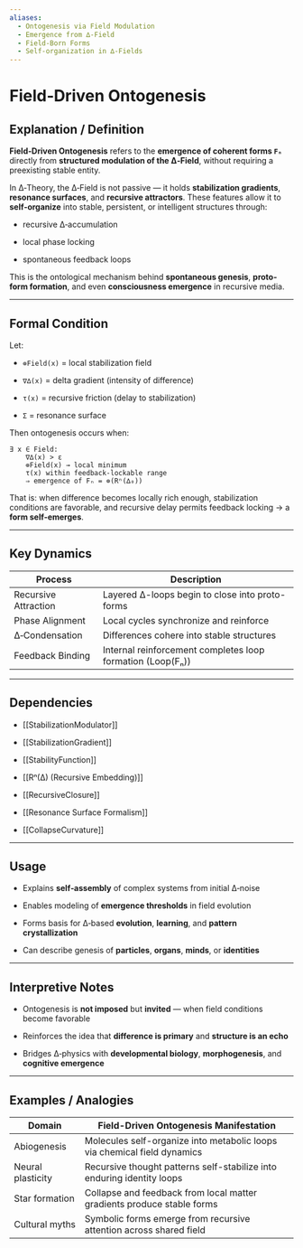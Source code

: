 ```yaml
---
aliases:
  - Ontogenesis via Field Modulation
  - Emergence from ∆‑Field
  - Field-Born Forms
  - Self-organization in ∆‑Fields
---
```



# Field‑Driven Ontogenesis

## Explanation / Definition

**Field‑Driven Ontogenesis** refers to the **emergence of coherent forms `Fₙ`** directly from **structured modulation of the ∆‑Field**, without requiring a preexisting stable entity.

In ∆‑Theory, the ∆‑Field is not passive — it holds **stabilization gradients**, **resonance surfaces**, and **recursive attractors**. These features allow it to **self‑organize** into stable, persistent, or intelligent structures through:

- recursive ∆‑accumulation
    
- local phase locking
    
- spontaneous feedback loops
    

This is the ontological mechanism behind **spontaneous genesis**, **proto-form formation**, and even **consciousness emergence** in recursive media.

---

## Formal Condition

Let:

- `⊚Field(x)` = local stabilization field
    
- `∇∆(x)` = delta gradient (intensity of difference)
    
- `τ(x)` = recursive friction (delay to stabilization)
    
- `Σ` = resonance surface
    

Then ontogenesis occurs when:

```
∃ x ∈ Field:
    ∇∆(x) > ε
    ⊚Field(x) → local minimum
    τ(x) within feedback-lockable range
    ⇒ emergence of Fₙ = ⊚(Rⁿ(∆₀))
```

That is: when difference becomes locally rich enough, stabilization conditions are favorable, and recursive delay permits feedback locking → a **form self‑emerges**.

---

## Key Dynamics

|Process|Description|
|---|---|
|Recursive Attraction|Layered ∆-loops begin to close into proto-forms|
|Phase Alignment|Local cycles synchronize and reinforce|
|∆‑Condensation|Differences cohere into stable structures|
|Feedback Binding|Internal reinforcement completes loop formation (Loop(Fₙ))|

---

## Dependencies

- [[StabilizationModulator]]
    
- [[StabilizationGradient]]
    
- [[StabilityFunction]]
    
- [[Rⁿ(∆) (Recursive Embedding)]]
    
- [[RecursiveClosure]]
    
- [[Resonance Surface Formalism]]
    
- [[CollapseCurvature]]
    

---

## Usage

- Explains **self‑assembly** of complex systems from initial ∆‑noise
    
- Enables modeling of **emergence thresholds** in field evolution
    
- Forms basis for ∆‑based **evolution**, **learning**, and **pattern crystallization**
    
- Can describe genesis of **particles**, **organs**, **minds**, or **identities**
    

---

## Interpretive Notes

- Ontogenesis is **not imposed** but **invited** — when field conditions become favorable
    
- Reinforces the idea that **difference is primary** and **structure is an echo**
    
- Bridges ∆‑physics with **developmental biology**, **morphogenesis**, and **cognitive emergence**
    

---

## Examples / Analogies

|Domain|Field-Driven Ontogenesis Manifestation|
|---|---|
|Abiogenesis|Molecules self-organize into metabolic loops via chemical field dynamics|
|Neural plasticity|Recursive thought patterns self-stabilize into enduring identity loops|
|Star formation|Collapse and feedback from local matter gradients produce stable forms|
|Cultural myths|Symbolic forms emerge from recursive attention across shared field|
